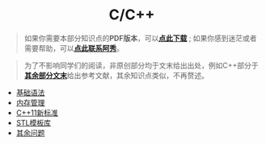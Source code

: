 <h1 align="center">C/C++</h1>


> 如果你需要本部分知识点的**PDF版本**，可以<font style="font-weight:bold; color:#4169E1;text-decoration:underline;">[点此下载](Doc/免费资源/逆袭进大厂PDF/Download.md)</font> ; 如果你感到迷茫或者需要帮助，可以<font style="font-weight:bold; color:#4169E1;text-decoration:underline;">[点此联系阿秀](Doc/Other/ContactMe/ContactMe.md#联系阿秀)</font>。


> 为了不影响同学们的阅读，非原创部分均于文末给出出处，例如C++部分于<font style="font-weight:bold; color:#4169E1;text-decoration:underline;">[其余部分文末](Doc/Knowledge/C++/其余问题/其余问题.md#reference)</font>给出参考文献，其余知识点类似，不再赘述。





- [基础语法](Doc/Knowledge/C++/基础语法/基础语法.md)
- [内存管理](Doc/Knowledge/C++/内存管理/内存管理.md)
- [C++11新标准](Doc/Knowledge/C++/C++11新标准/C++11新标准.md)
- [STL模板库](Doc/Knowledge/C++/STL模板库/STL模板库.md)
- [其余问题](Doc/Knowledge/C++/其余问题/其余问题.md)


